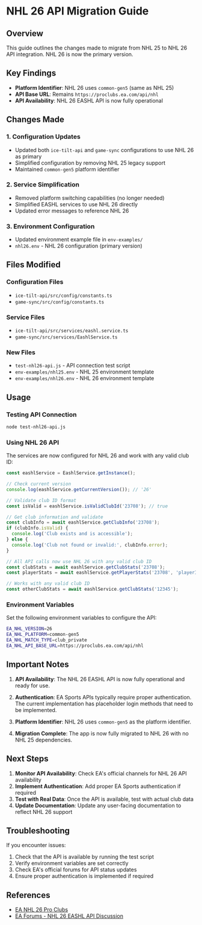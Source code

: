 # NHL 26 API Migration Guide

## Overview
This guide outlines the changes made to migrate from NHL 25 to NHL 26 API integration. NHL 26 is now the primary version.

## Key Findings
- **Platform Identifier**: NHL 26 uses `common-gen5` (same as NHL 25)
- **API Base URL**: Remains `https://proclubs.ea.com/api/nhl`
- **API Availability**: NHL 26 EASHL API is now fully operational

## Changes Made

### 1. Configuration Updates
- Updated both `ice-tilt-api` and `game-sync` configurations to use NHL 26 as primary
- Simplified configuration by removing NHL 25 legacy support
- Maintained `common-gen5` platform identifier

### 2. Service Simplification
- Removed platform switching capabilities (no longer needed)
- Simplified EASHL services to use NHL 26 directly
- Updated error messages to reference NHL 26

### 3. Environment Configuration
- Updated environment example file in `env-examples/`
- `nhl26.env` - NHL 26 configuration (primary version)

## Files Modified

### Configuration Files
- `ice-tilt-api/src/config/constants.ts`
- `game-sync/src/config/constants.ts`

### Service Files
- `ice-tilt-api/src/services/eashl.service.ts`
- `game-sync/src/services/EashlService.ts`

### New Files
- `test-nhl26-api.js` - API connection test script
- `env-examples/nhl25.env` - NHL 25 environment template
- `env-examples/nhl26.env` - NHL 26 environment template

## Usage

### Testing API Connection
```bash
node test-nhl26-api.js
```

### Using NHL 26 API
The services are now configured for NHL 26 and work with any valid club ID:

```typescript
const eashlService = EashlService.getInstance();

// Check current version
console.log(eashlService.getCurrentVersion()); // '26'

// Validate club ID format
const isValid = eashlService.isValidClubId('23708'); // true

// Get club information and validate
const clubInfo = await eashlService.getClubInfo('23708');
if (clubInfo.isValid) {
  console.log('Club exists and is accessible');
} else {
  console.log('Club not found or invalid:', clubInfo.error);
}

// All API calls now use NHL 26 with any valid club ID
const clubStats = await eashlService.getClubStats('23708');
const playerStats = await eashlService.getPlayerStats('23708', 'playerId');

// Works with any valid club ID
const otherClubStats = await eashlService.getClubStats('12345');
```

### Environment Variables
Set the following environment variables to configure the API:

```bash
EA_NHL_VERSION=26
EA_NHL_PLATFORM=common-gen5
EA_NHL_MATCH_TYPE=club_private
EA_NHL_API_BASE_URL=https://proclubs.ea.com/api/nhl
```

## Important Notes

1. **API Availability**: The NHL 26 EASHL API is now fully operational and ready for use.

2. **Authentication**: EA Sports APIs typically require proper authentication. The current implementation has placeholder login methods that need to be implemented.

3. **Platform Identifier**: NHL 26 uses `common-gen5` as the platform identifier.

4. **Migration Complete**: The app is now fully migrated to NHL 26 with no NHL 25 dependencies.

## Next Steps

1. **Monitor API Availability**: Check EA's official channels for NHL 26 API availability
2. **Implement Authentication**: Add proper EA Sports authentication if required
3. **Test with Real Data**: Once the API is available, test with actual club data
4. **Update Documentation**: Update any user-facing documentation to reflect NHL 26 support

## Troubleshooting

If you encounter issues:

1. Check that the API is available by running the test script
2. Verify environment variables are set correctly
3. Check EA's official forums for API status updates
4. Ensure proper authentication is implemented if required

## References

- [EA NHL 26 Pro Clubs](https://www.ea.com/games/nhl/nhl-26/pro-clubs)
- [EA Forums - NHL 26 EASHL API Discussion](https://forums.ea.com/discussions/nhl-26-general-discussion-en/26-eashl-clubs-website-and-api/12548651)
